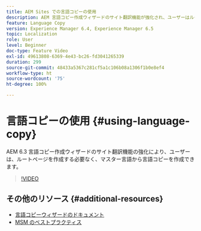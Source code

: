 ```yaml
---
title: AEM Sites での言語コピーの使用
description: AEM 言語コピー作成ウィザードのサイト翻訳機能が強化され、ユーザーはルートページを作成せずにマスター言語から言語コピーを作成できます。
feature: Language Copy
version: Experience Manager 6.4, Experience Manager 6.5
topic: Localization
role: User
level: Beginner
doc-type: Feature Video
exl-id: 49613808-6369-4e43-bc26-fd3041265339
duration: 299
source-git-commit: 48433a5367c281cf5a1c106b08a1306f1b0e8ef4
workflow-type: ht
source-wordcount: '75'
ht-degree: 100%

---
```


# 言語コピーの使用 {#using-language-copy}

AEM 6.3 言語コピー作成ウィザードのサイト翻訳機能の強化により、ユーザーは、ルートページを作成する必要なく、マスター言語から言語コピーを作成できます。

>[!VIDEO](https://video.tv.adobe.com/v/17116?quality=12&learn=on)

## その他のリソース {#additional-resources}

* [言語コピーウィザードのドキュメント](https://helpx.adobe.com/jp/experience-manager/6-5/sites/administering/using/tc-wizard.html?lang=ja)
* [MSM のベストプラクティス](https://helpx.adobe.com/jp/experience-manager/6-5/sites/administering/using/msm-best-practices.html)
